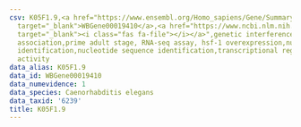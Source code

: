 ```yaml
---
csv: K05F1.9,<a href="https://www.ensembl.org/Homo_sapiens/Gene/Summary?db=core;g=WBGene00019410"
  target="_blank">WBGene00019410</a>,<a href="https://www.ncbi.nlm.nih.gov/pubmed/30894454"
  target="_blank"><i class="fas fa-file"></i></a>",genetic interference,functional
  association,prime adult stage, RNA-seq assay, hsf-1 overexpression,nucleotide sequence
  identification,nucleotide sequence identification,transcriptional regulation,up-regulates
  activity
data_alias: K05F1.9
data_id: WBGene00019410
data_numevidence: 1
data_species: Caenorhabditis elegans
data_taxid: '6239'
title: K05F1.9
---
```

